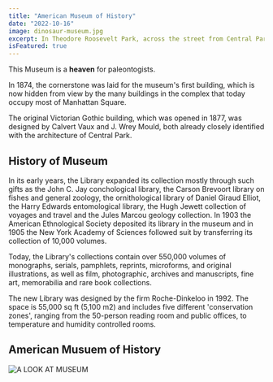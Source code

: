 ```yaml
---
title: "American Museum of History"
date: "2022-10-16"
image: dinosaur-museum.jpg
excerpt: In Theodore Roosevelt Park, across the street from Central Park, the museum complex comprises 26 interconnected buildings housing 45 permanent exhibition halls, in addition to a planetarium and a library.
isFeatured: true
---
```


This Museum is a **heaven** for paleontogists.

In 1874, the cornerstone was laid for the museum's first building, which is now hidden from view by the many buildings in the complex that today occupy most of Manhattan Square.

The original Victorian Gothic building, which was opened in 1877, was designed by Calvert Vaux and J. Wrey Mould, both already closely identified with the architecture of Central Park.

## History of Museum

In its early years, the Library expanded its collection mostly through such gifts as the John C. Jay conchological library, the Carson Brevoort library on fishes and general zoology, the ornithological library of Daniel Giraud Elliot, the Harry Edwards entomological library, the Hugh Jewett collection of voyages and travel and the Jules Marcou geology collection. In 1903 the American Ethnological Society deposited its library in the museum and in 1905 the New York Academy of Sciences followed suit by transferring its collection of 10,000 volumes.

Today, the Library's collections contain over 550,000 volumes of monographs, serials, pamphlets, reprints, microforms, and original illustrations, as well as film, photographic, archives and manuscripts, fine art, memorabilia and rare book collections.

The new Library was designed by the firm Roche-Dinkeloo in 1992. The space is 55,000 sq ft (5,100 m2) and includes five different 'conservation zones', ranging from the 50-person reading room and public offices, to temperature and humidity controlled rooms.

## American Musuem of History

![A LOOK AT MUSEUM](dinosaur-museum.jpg)
